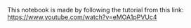 This notebook is made by following the tutorial from this link: https://www.youtube.com/watch?v=eMOA1pPVUc4
